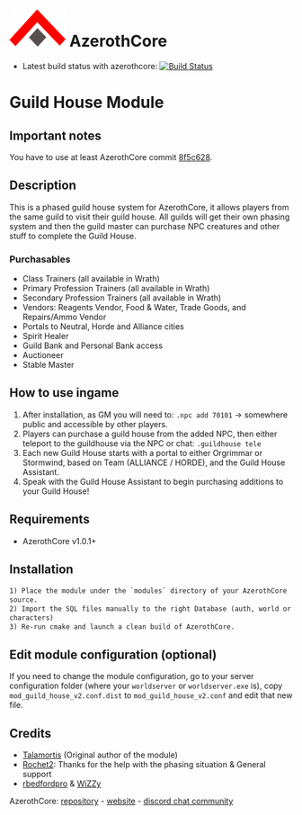 # ![logo](https://raw.githubusercontent.com/azerothcore/azerothcore.github.io/master/images/logo-github.png) AzerothCore
- Latest build status with azerothcore: [![Build Status](https://travis-ci.org/azerothcore/mod-guildhouse.svg?branch=master)](https://travis-ci.org/azerothcore/mod-guildhouse)
# Guild House Module


## Important notes

You have to use at least AzerothCore commit [8f5c628](https://github.com/azerothcore/azerothcore-wotlk/commit/8f5c628836f7446d8d876bee7f5bdff5a35aaa2f).

## Description

This is a phased guild house system for AzerothCore, it allows players from the same guild to visit their guild house.
All guilds will get their own phasing system and then the guild master can purchase NPC creatures and other stuff to complete the Guild House.

### Purchasables

* Class Trainers (all available in Wrath)
* Primary Profession Trainers (all available in Wrath)
* Secondary Profession Trainers (all available in Wrath)
* Vendors: Reagents Vendor, Food & Water, Trade Goods, and Repairs/Ammo Vendor
* Portals to Neutral, Horde and Alliance cities
* Spirit Healer
* Guild Bank and Personal Bank access
* Auctioneer
* Stable Master

## How to use ingame

1) After installation, as GM you will need to: `.npc add 70101` -> somewhere public and accessible by other players.
2) Players can purchase a guild house from the added NPC, then either teleport to the guildhouse via the NPC or chat: `.guildhouse tele`
3) Each new Guild House starts with a portal to either Orgrimmar or Stormwind, based on Team (ALLIANCE / HORDE), and the Guild House Assistant.
4) Speak with the Guild House Assistant to begin purchasing additions to your Guild House!

## Requirements

- AzerothCore v1.0.1+

## Installation

```
1) Place the module under the `modules` directory of your AzerothCore source. 
2) Import the SQL files manually to the right Database (auth, world or characters)
3) Re-run cmake and launch a clean build of AzerothCore.
```

## Edit module configuration (optional)

If you need to change the module configuration, go to your server configuration folder (where your `worldserver` or `worldserver.exe` is), copy `mod_guild_house_v2.conf.dist` to `mod_guild_house_v2.conf` and edit that new file.

## Credits

* [Talamortis](https://github.com/talamortis) (Original author of the module)
* [Rochet2](https://github.com/Rochet2/): Thanks for the help with the phasing situation & General support
* [rbedfordpro](https://github.com/rbedfordpro) & [WiZZy](https://github.com/wizzymore)

AzerothCore: [repository](https://github.com/azerothcore) - [website](http://azerothcore.org/) - [discord chat community](https://discord.gg/64FH6Y8)
